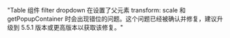 "Table 组件 filter dropdown 在设置了父元素 transform: scale 和 getPopupContainer 时会出现错位的问题。这个问题已经被确认并修复，建议升级到 5.5.1 版本或更高版本以获取该修复。"
